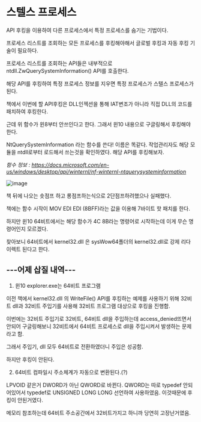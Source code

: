 # 스텔스 프로세스

API 후킹을 이용하여 다른 프로세스에서 특정 프로세스를 숨기는 기법이다.

프로세스 리스트를 조회하는 모든 프로세스를 후킹해야해서 글로벌 후킹과 자동 후킹 기술이 필요하다.

프로세스 리스트를 조회하는 API들은 내부적으로 ntdll.ZwQuerySystemInformation() API를 호출한다.

해당 API를 후킹하여 특정 프로세스 정보를 지우면 특정 프로세스가 스텔스 프로세스가 된다.

책에서 이번에 할 API후킹은 DLL인젝션을 통해 IAT변조가 아니라 직접 DLL의 코드를 패치하여 후킹한다.

근데 위 함수가 윈8부터 안쓰인다고 한다. 그래서 윈10 내용으로 구글링해서 후킹해야한다.

NtQuerySystemInformation 라는 함수를 쓴다! 이름은 똑같다. 작업관리자도 해당 모듈을 ntdll로부터 로드해서 쓰는것을 확인하였다. 해당 API를 후킹해보자.

_함수 정보 : https://docs.microsoft.com/en-us/windows/desktop/api/winternl/nf-winternl-ntquerysysteminformation_

![image](https://user-images.githubusercontent.com/41255291/51722529-03f53f00-2099-11e9-84e9-72f08a081ef4.png)

책 뒤에 나오는 숏점프 하고 롱점프하는식으로 2단점프하려했으나 실패했다.

책에는 함수 시작이 MOV EDI EDI (8BFF)라는 값을 이용해 7바이트 핫 패치를 한다.

하지만 윈10 64비트에서는 해당 함수가 4C 8B라는 명령어로 시작하는데 이게 무슨 명령어인지 모르겠다.

찾아보니 64비트에서 kernel32.dll 은 sysWow64폴더의 kernel32.dll로 강제 리다이렉트 된다고 한다.

## ---어제 삽질 내역---

1. 윈10 explorer.exe는 64비트 프로그램

이전 책에서 kernel32.dll 의 WriteFile() API를 후킹하는 예제를 사용하기 위해 32비트 dll과 32비트 주입기를 사용해 32비트 프로그램 대상으로 후킹을 진행함.

이번에는 32비트 주입기로 32비트, 64비트 dll을 주입하는데 access_denied뜨면서 안되어 구글링해보니 32비트에서 64비트 프로세스로 dll을 주입시켜서 발생하는 문제라고 함.

그래서 주입기, dll 모두 64비트로 전환하였더니 주입은 성공함.

하지만 후킹이 안된다.

2. 64비트 컴파일시 주소체계가 자동으로 변환된다.(?)

LPVOID 같은거 DWORD가 아닌 QWORD로 바뀐다. QWORD는 따로 typedef 안되어있어서 typedef로 UNSIGNED LONG LONG 선언하여 사용하였음. 이것때문에 후킹이 안된거였다.

메모리 참조하는데 64비트 주소공간에서 32비트가지고 하니까 당연히 고장난거였음.